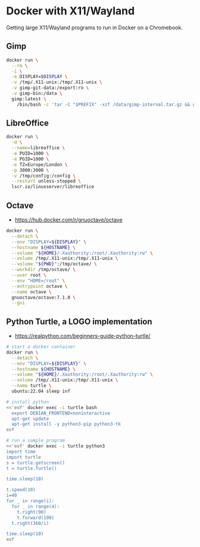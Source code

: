 # Docker with X11/Wayland
Getting large X11/Wayland programs to run in Docker on a Chromebook.


## Gimp
```bash
docker run \
  --rm \
  -i \
  -e DISPLAY=$DISPLAY \
  -v /tmp/.X11-unix:/tmp/.X11-unix \
  -v gimp-git-data:/export:ro \
  -v gimp-bin:/data \
  gimp:latest \
    /bin/bash -c 'tar -C "$PREFIX" -xzf /data/gimp-internal.tar.gz && gimp'
```

## LibreOffice
```bash
docker run \
  -d \
  --name=libreoffice \
  -e PUID=1000 \
  -e PGID=1000 \
  -e TZ=Europe/London \
  -p 3000:3000 \
  -v /tmp/config:/config \
  --restart unless-stopped \
  lscr.io/linuxserver/libreoffice
```

## Octave
- https://hub.docker.com/r/gnuoctave/octave
```bash
docker run \
  --detach \
  --env "DISPLAY=${DISPLAY}" \
  --hostname ${HOSTNAME} \
  --volume "${HOME}/.Xauthority:/root/.Xauthority:rw" \
  --volume /tmp/.X11-unix:/tmp/.X11-unix \
  --volume "${PWD}":/tmp/octave/ \
  --workdir /tmp/octave/ \
  --user root \
  --env "HOME=/root" \
  --entrypoint octave \
  --name octave \
  gnuoctave/octave:7.1.0 \
  --gui
```

## Python Turtle, a LOGO implementation
- https://realpython.com/beginners-guide-python-turtle/
```bash
# start a docker container
docker run \
  --detach \
  --env "DISPLAY=${DISPLAY}" \
  --hostname ${HOSTNAME} \
  --volume "${HOME}/.Xauthority:/root/.Xauthority:rw" \
  --volume /tmp/.X11-unix:/tmp/.X11-unix \
  --name turtle \
  ubuntu:22.04 sleep inf
```
```bash
# install python
<<'eof' docker exec -i turtle bash
  export DEBIAN_FRONTEND=noninteractive
  apt-get update
  apt-get install -y python3-pip python3-tk
eof
```
```bash
# run a sample program
<<'eof' docker exec -i turtle python3
import time
import turtle
s = turtle.getscreen()
t = turtle.Turtle()

time.sleep(10)

t.speed(10)
i=40
for _ in range(i):
  for _ in range(4):
    t.right(90)
    t.forward(100)
  t.right(360/i)

time.sleep(10)
eof
```


